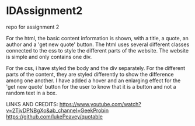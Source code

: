 # IDAssignment2
repo for assignment 2

For the html, the basic content information is shown, with a title, a quote, an author and a 'get new quote' button. The html uses several different classes connected to the css to style the different parts of the website. The website is simple and only contains one div.

For the css, i have styled the body and the div separately. For the different parts of the content, they are styled differently to show the difference among one another. I have added a hover and an enlarging effect for the 'get new quote' button for the user to know that it is a button and not a random text in a box.




LINKS AND CREDITS:
https://www.youtube.com/watch?v=2TjvDPNBgXo&ab_channel=GeekProbin
https://github.com/lukePeavey/quotable

